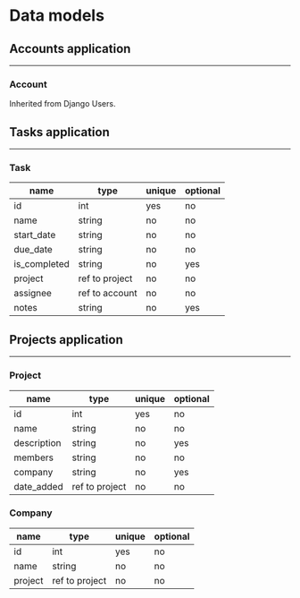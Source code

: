 # Data models

## Accounts application

---

### Account

Inherited from Django Users.


## Tasks application

---

### Task

| name              | type              | unique | optional |
| ----------------  | ----------------- | ------ | -------- |
| id                | int               | yes    | no       |
| name              | string            | no     | no       |
| start_date        | string            | no     | no       |
| due_date          | string            | no     | no       |
| is_completed      | string            | no     | yes      |
| project           | ref to project    | no     | no       |
| assignee          | ref to account    | no     | no       |
| notes             | string            | no     | yes      |


## Projects application

---

### Project

| name              | type              | unique | optional |
| ----------------  | ----------------- | ------ | -------- |
| id                | int               | yes    | no       |
| name              | string            | no     | no       |
| description       | string            | no     | yes      |
| members           | string            | no     | no       |
| company           | string            | no     | yes      |
| date_added        | ref to project    | no     | no       |


### Company

| name              | type              | unique | optional |
| ----------------  | ----------------- | ------ | -------- |
| id                | int               | yes    | no       |
| name              | string            | no     | no       |
| project           | ref to project    | no     | no       |
